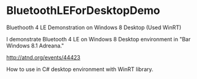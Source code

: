 BluetoothLEForDesktopDemo
=========================

Bluethooth 4 LE Demonstration on Windows 8 Desktop (Used WinRT)

I demonstrate Bluetooth 4 LE on Windows 8 Desktop environment in "Bar Windows 8.1 Adreana."

http://atnd.org/events/44423

How to use in C# desktop environment with WinRT library.
